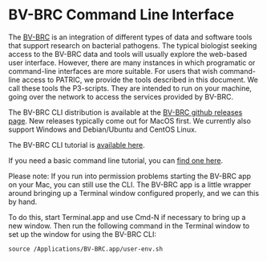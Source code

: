 # BV-BRC Command Line Interface

The [BV-BRC](https://www.bv-brc.org) is an integration of different types
of data and software tools that support research on bacterial
pathogens. The typical biologist seeking access to the BV-BRC data and
tools will usually explore the web-based user interface. However,
there are many instances in which programatic or command-line
interfaces are more suitable. For users that wish command-line access
to PATRIC, we provide the tools described in this document. We call
these tools the P3-scripts. They are intended to run on your machine,
going over the network to access the services provided by BV-BRC.

The BV-BRC CLI distribution is available at the [BV-BRC github
releases
page](https://github.com/BV-BRC/BV-BRC-CLI/releases). New
releases typically come out for MacOS first. We currently also support
Windows and Debian/Ubuntu and CentOS Linux.

The BV-BRC CLI tutorial is [available here](https://www.bv-brc.org/docs/cli_tutorial/index.html).

If you need a basic command line tutorial, you can [find one here](https://static-bcrf.biochem.wisc.edu/tutorials/unix/survival_command/Survival_Command-line.html).

Please note: If you run into permission problems starting the BV-BRC
app on your Mac, you can still use the CLI. The BV-BRC app is a little
wrapper around bringing up a Terminal window configured properly, and
we can this by hand.

To do this, start Terminal.app and use Cmd-N if necessary to bring up
a new window. Then run the following command in the Terminal window to
set up the window for using the BV-BRC CLI:

```
source /Applications/BV-BRC.app/user-env.sh
```

